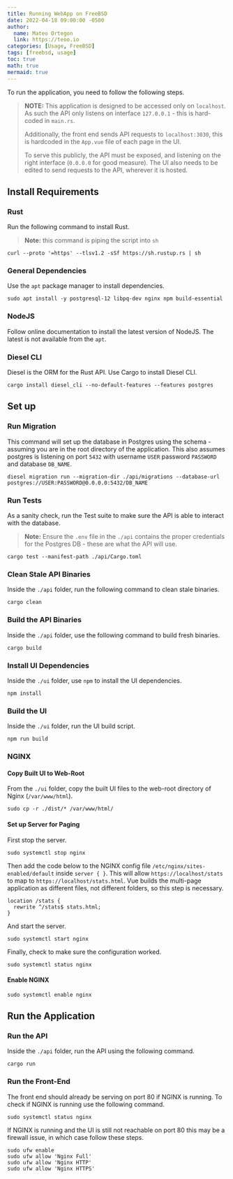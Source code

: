 ```yaml
---
title: Running WebApp on FreeBSD
date: 2022-04-18 09:00:00 -0500
author:
  name: Mateo Ortegon
  link: https://teoo.io
categories: [Usage, FreeBSD]
tags: [freebsd, usage]
toc: true
math: true
mermaid: true
---
```


To run the application, you need to follow the following steps.
>**NOTE:** This application is designed to be accessed only on `localhost`. As such the API only listens on interface `127.0.0.1` - this is hard-coded in `main.rs`.
>
> Additionally, the front end sends API requests to `localhost:3030`, this is hardcoded in the `App.vue` file of each page in the UI.
>
> To serve this publicly, the API must be exposed, and listening on the right interface (`0.0.0.0` for good measure).
> The UI also needs to be edited to send requests to the API, wherever it is hosted.

## Install Requirements
### Rust
Run the following command to install Rust.
>**Note:** this command is piping the script into `sh`

```shell
curl --proto '=https' --tlsv1.2 -sSf https://sh.rustup.rs | sh
```
### General Dependencies
Use the `apt` package manager to install dependencies.
```shell
sudo apt install -y postgresql-12 libpq-dev nginx npm build-essential
```

### NodeJS
Follow online documentation to install the latest version of NodeJS. The latest is not available from the `apt`.

### Diesel CLI
Diesel is the ORM for the Rust API. Use Cargo to install Diesel CLI.
```shell
cargo install diesel_cli --no-default-features --features postgres
```

## Set up
### Run Migration
This command will set up the database in Postgres using the schema - assuming you are in the root directory of the application. This also
assumes postgres is listening on port `5432` with username `USER` password `PASSWORD` and database `DB_NAME`.
```shell
diesel migration run --migration-dir ./api/migrations --database-url postgres://USER:PASSWORD@0.0.0.0:5432/DB_NAME
```

### Run Tests
As a sanity check, run the Test suite to make sure the API is able to interact with the database.
>**Note:** Ensure the `.env` file in the `./api` contains the proper credentials for the Postgres DB - these are what the API will use.

```shell
cargo test --manifest-path ./api/Cargo.toml
```

### Clean Stale API Binaries
Inside the  `./api` folder, run the following command to clean stale binaries.
```shell
cargo clean
```

### Build the API Binaries
Inside the  `./api` folder, use the following command to build fresh binaries.
```shell
cargo build
```

### Install UI Dependencies
Inside the  `./ui` folder,  use `npm` to install the UI dependencies.
```shell
npm install
```

### Build the UI
Inside the  `./ui` folder, run the UI build script.
```shell
npm run build
```

### NGINX
#### Copy Built UI to Web-Root
From the `./ui` folder, copy the built UI files to the web-root directory of Nginx (`/var/www/html`).
```shell
sudo cp -r ./dist/* /var/www/html/
```

#### Set up Server for Paging
First stop the server.
```shell
sudo systemctl stop nginx
```
Then add the code below to the NGINX config file `/etc/nginx/sites-enabled/default` inside `server { }`. This will allow `https://localhost/stats`
to map to `https://localhost/stats.html`. Vue builds the multi-page application as different files, not different folders, so this step is necessary.
```shell
location /stats {
  rewrite ^/stats$ stats.html;
}
```
And start the server.
```shell
sudo systemctl start nginx
```
Finally, check to make sure the configuration worked.
```shell
sudo systemctl status nginx
```
#### Enable NGINX
```shell
sudo systemctl enable nginx
```

## Run the Application
### Run the API
Inside the  `./api` folder, run the API using the following command.
```shell
cargo run
```

### Run the Front-End
The front end should already be serving on port 80 if NGINX is running. To check if NGINX is running use the following command.
```shell
sudo systemctl status nginx
```
If NGINX is running and the UI is still not reachable on port 80 this may be a firewall issue, in which case follow these steps.
```shell
sudo ufw enable
sudo ufw allow 'Nginx Full'
sudo ufw allow 'Nginx HTTP'
sudo ufw allow 'Nginx HTTPS'
```



